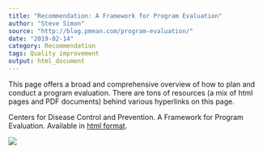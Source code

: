 ```yaml
---
title: "Recommendation: A Framework for Program Evaluation"
author: "Steve Simon"
source: "http://blog.pmean.com/program-evaluation/"
date: "2019-02-14"
category: Recommendation
tags: Quality improvement
output: html_document
---
```


This page offers a broad and comprehensive overview of how to plan and
conduct a program evaluation. There are tons of resources (a mix of html
pages and PDF documents) behind various hyperlinks on this
page.

<!---More--->

Centers for Disease Control and Prevention. A Framework for Program
Evaluation. Available in [html
format](https://www.cdc.gov/eval/framework/index.htm).

![](../../../web/images/program-evaluation01.png)




